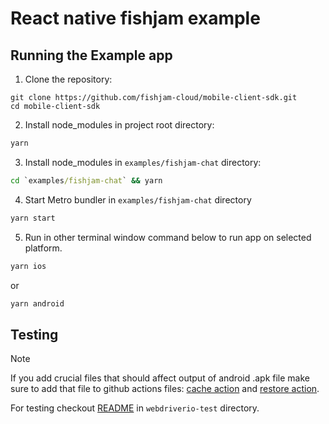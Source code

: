 # React native fishjam example

## Running the Example app

1. Clone the repository:

```
git clone https://github.com/fishjam-cloud/mobile-client-sdk.git
cd mobile-client-sdk
```

2. Install node_modules in project root directory:

```cmd
yarn
```

3. Install node_modules in `examples/fishjam-chat` directory:

```cmd
cd `examples/fishjam-chat` && yarn
```

4. Start Metro bundler in `examples/fishjam-chat` directory

```cmd
yarn start
```

5. Run in other terminal window command below to run app on selected platform.

```cmd
yarn ios
```

or

```cmd
yarn android
```

## Testing

> [!NOTE]  
> If you add crucial files that should affect output of android .apk file make sure to add that file to github actions files: [cache action](../.github/actions/cache_apk_file/action.yml) and [restore action](../.github/actions/restore_apk_file/action.yml).

For testing checkout [README](webdriverio-test/readme.md) in `webdriverio-test` directory.

